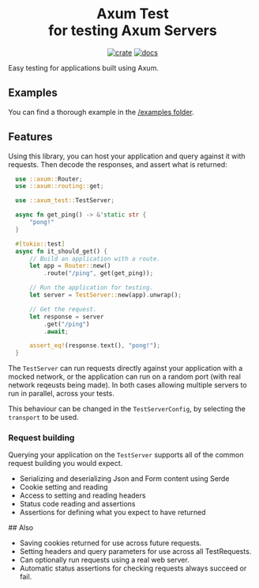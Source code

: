 <div align="center">
  <h1>
    Axum Test<br>
    for testing Axum Servers
  </h1>

  [![crate](https://img.shields.io/crates/v/axum-test.svg)](https://crates.io/crates/axum-test)
  [![docs](https://docs.rs/axum-test/badge.svg)](https://docs.rs/axum-test)
</div>

Easy testing for applications built using Axum.

## Examples

You can find a thorough example in the [/examples folder](/examples/example-todo/).

## Features

Using this library, you can host your application and query against it with requests.
Then decode the responses, and assert what is returned:

```rust
  use ::axum::Router;
  use ::axum::routing::get;

  use ::axum_test::TestServer;

  async fn get_ping() -> &'static str {
      "pong!"
  }

  #[tokio::test]
  async fn it_should_get() {
      // Build an application with a route.
      let app = Router::new()
          .route("/ping", get(get_ping));

      // Run the application for testing.
      let server = TestServer::new(app).unwrap();

      // Get the request.
      let response = server
          .get("/ping")
          .await;

      assert_eq!(response.text(), "pong!");
  }
```

The `TestServer` can run requests directly against your application with a mocked network,
or the application can run on a random port (with real network reqeusts being made).
In both cases allowing multiple servers to run in parallel, across your tests.

This behaviour can be changed in the `TestServerConfig`, by selecting the `transport` to be used.

### Request building

Querying your application on the `TestServer` supports all of the common request building you would expect.

 - Serializing and deserializing Json and Form content using Serde
 - Cookie setting and reading
 - Access to setting and reading headers
 - Status code reading and assertions
 - Assertions for defining what you expect to have returned

## Also

 - Saving cookies returned for use across future requests.
 - Setting headers and query parameters for use across all TestRequests.
 - Can optionally run requests using a real web server.
 - Automatic status assertions for checking requests always succeed or fail.
